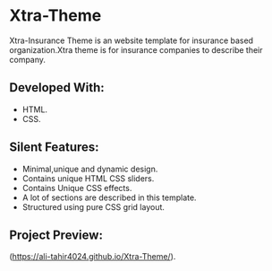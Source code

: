 # Xtra-Theme

Xtra-Insurance Theme is an website template for insurance based organization.Xtra theme is for insurance companies to describe their company.


## Developed With:

* HTML.
* CSS.

## Silent Features:

* Minimal,unique and dynamic design.
* Contains unique HTML CSS sliders.
* Contains Unique CSS effects.
* A lot of sections are described in this template.
* Structured using pure CSS grid layout.


## Project Preview:

(https://ali-tahir4024.github.io/Xtra-Theme/).
